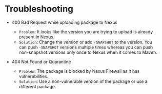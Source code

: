 # Troubleshooting

- 400 Bad Request while uploading package to Nexus
  - `Problem`: It looks like the version you are trying to upload is already present in Nexus.
  - `Solution`: Change the version or add `-SNAPSHOT` to the version. You can push `-SNAPSHOT` versions multiple times whereas you can push non-snapshot versions only once to Nexus when it comes to Maven.

- 404 Not Found or Quarantine
  - `Problem`: The package is blocked by Nexus Firewall as it has vulnerabilities. 
  - `Solution`: Use a non-vulnerable version of the package or use a different package. 
